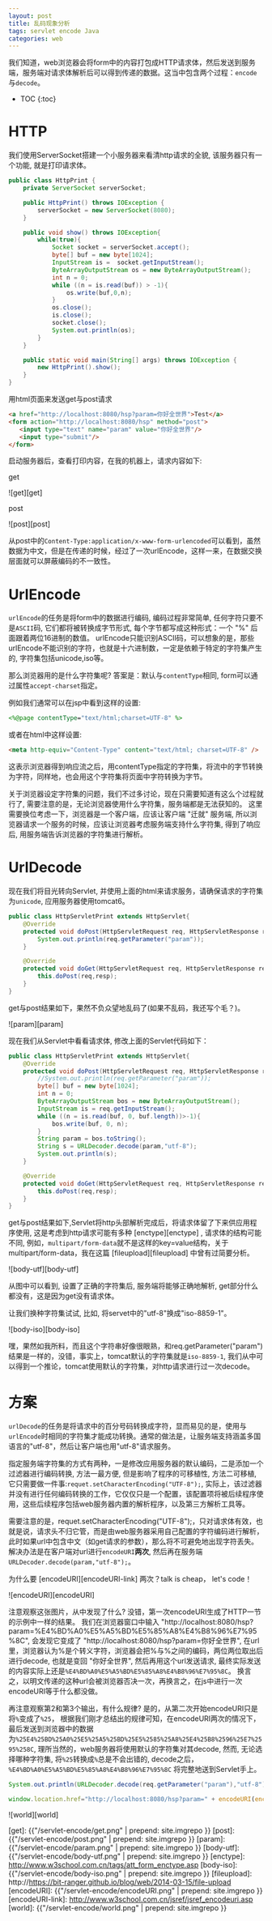 ```yaml
---
layout: post
title: 乱码现象分析
tags: servlet encode Java
categories: web
---
```


我们知道，web浏览器会将form中的内容打包成HTTP请求体，然后发送到服务端，服务端对请求体解析后可以得到传递的数据。这当中包含两个过程：`encode`与`decode`。

* TOC
{:toc}


#  HTTP

我们使用ServerSocket搭建一个小服务器来看清http请求的全貌, 该服务器只有一个功能, 就是打印请求体。

~~~java
public class HttpPrint {
    private ServerSocket serverSocket;

    public HttpPrint() throws IOException {
        serverSocket = new ServerSocket(8080);
    }

    public void show() throws IOException{
        while(true){
            Socket socket = serverSocket.accept();
            byte[] buf = new byte[1024];
            InputStream is =  socket.getInputStream();
            ByteArrayOutputStream os = new ByteArrayOutputStream();
            int n = 0;
            while ((n = is.read(buf)) > -1){
                os.write(buf,0,n);
            }
            os.close();
            is.close();
            socket.close();
            System.out.println(os);
        }
    }

    public static void main(String[] args) throws IOException {
        new HttpPrint().show();
    }
}
~~~

用html页面来发送get与post请求

~~~html
<a href="http://localhost:8080/hsp?param=你好全世界">Test</a>
<form action="http://localhost:8080/hsp" method="post">
   <input type="text" name="param" value="你好全世界"/>
   <input type="submit"/>
</form>
~~~

启动服务器后，查看打印内容，在我的机器上，请求内容如下:

get

![get][get]

post

![post][post]

从post中的`Content-Type:application/x-www-form-urlencoded`可以看到，虽然数据为中文，但是在传递的时候，经过了一次urlEncode，这样一来，在数据交换层面就可以屏蔽编码的不一致性。

#  UrlEncode

`urlEncode`的任务是将form中的数据进行编码, 编码过程非常简单, 任何字符只要不是`ASCII`码, 它们都将被转换成字节形式, 每个字节都写成这种形式：一个 "%" 后面跟着两位16进制的数值。
urlEncode只能识别ASCII码，可以想象的是，那些urlEncode不能识别的字符，也就是十六进制数，一定是依赖于特定的字符集产生的, 字符集包括unicode,iso等。

那么浏览器用的是什么字符集呢? 答案是：默认与`contentType`相同, form可以通过属性`accept-charset`指定。

例如我们通常可以在jsp中看到这样的设置:

~~~jsp
<%@page contentType="text/html;charset=UTF-8" %>
~~~

或者在html中这样设置:

~~~html
<meta http-equiv="Content-Type" content="text/html; charset=UTF-8" />
~~~

这表示浏览器得到响应流之后，用contentType指定的字符集，将流中的字节转换为字符，同样地，也会用这个字符集将页面中字符转换为字节。

关于浏览器设定字符集的问题，我们不过多讨论，现在只需要知道有这么个过程就行了, 需要注意的是，无论浏览器使用什么字符集，服务端都是无法获知的。
这里需要换位考虑一下，浏览器是一个客户端，应该让客户端 "迁就" 服务端, 所以浏览器请求一个服务的时候，应该让浏览器考虑服务端支持什么字符集, 得到了响应后, 用服务端告诉浏览器的字符集进行解析。


#  UrlDecode

现在我们将目光转向Servlet, 并使用上面的html来请求服务，请确保请求的字符集为`unicode`, 应用服务器使用tomcat6。

~~~java
public class HttpServletPrint extends HttpServlet{
    @Override
    protected void doPost(HttpServletRequest req, HttpServletResponse resp) throws ServletException, IOException {
        System.out.println(req.getParameter("param"));
    }

    @Override
    protected void doGet(HttpServletRequest req, HttpServletResponse resp) throws ServletException, IOException {
        this.doPost(req,resp);
    }
}
~~~

get与post结果如下，果然不负众望地乱码了(如果不乱码，我还写个毛？)。

![param][param]

现在我们从Servlet中看看请求体, 修改上面的Servlet代码如下：

~~~java
public class HttpServletPrint extends HttpServlet{
    @Override
    protected void doPost(HttpServletRequest req, HttpServletResponse resp) throws ServletException, IOException {
        //System.out.println(req.getParameter("param"));
        byte[] buf = new byte[1024];
        int n = 0;
        ByteArrayOutputStream bos = new ByteArrayOutputStream();
        InputStream is = req.getInputStream();
        while ((n = is.read(buf, 0, buf.length))>-1){
            bos.write(buf, 0, n);
        }
        String param = bos.toString();
        String s = URLDecoder.decode(param,"utf-8");
        System.out.println(s);
    }

    @Override
    protected void doGet(HttpServletRequest req, HttpServletResponse resp) throws ServletException, IOException {
        this.doPost(req,resp);
    }
}
~~~

get与post结果如下,Servlet将http头部解析完成后，将请求体留了下来供应用程序使用, 这是考虑到http请求可能有多种 [enctype][enctype] , 请求体的结构可能不同,
例如，`multipart/form-data`就不是这样的key=value结构，关于multipart/form-data，我在这篇 [fileupload][fileupload] 中曾有过简要分析。

![body-utf][body-utf]

从图中可以看到, 设置了正确的字符集后, 服务端将能够正确地解析, get部分什么都没有，这是因为get没有请求体。

让我们换种字符集试试, 比如, 将servet中的"utf-8"换成"iso-8859-1"。

![body-iso][body-iso]

嘿，果然如我所料，而且这个字符串好像很眼熟，和req.getParameter("param")结果是一样的，没错，事实上，tomcat默认的字符集就是`iso-8859-1`, 我们从中可以得到一个推论，tomcat使用默认的字符集，对http请求进行过一次decode。



#  方案

`urlDecode`的任务是将请求中的百分号码转换成字符，显而易见的是，使用与`urlEncode`时相同的字符集才能成功转换。通常的做法是，让服务端支持涵盖多国语言的"utf-8"，然后让客户端也用"utf-8"请求服务。

指定服务端字符集的方式有两种，一是修改应用服务器的默认编码，二是添加一个过滤器进行编码转换, 方法一最方便, 但是影响了程序的可移植性, 方法二可移植, 它只需要做一件事:`requet.setCharacterEncoding("UTF-8");`,
实际上，该过滤器并没有进行任何编码转换的工作，它仅仅只是一个配置，该配置项将被后续程序使用，这些后续程序包括web服务器内置的解析程序，以及第三方解析工具等。

需要注意的是，requet.setCharacterEncoding("UTF-8");，只对请求体有效，也就是说，请求头不归它管，而是由web服务器采用自己配置的字符编码进行解析，此时如果url中包含中文（如get请求的参数），那么将不可避免地出现字符丢失。
解决办法是在客户端对url进行`encodeURI`**两次**, 然后再在服务端`URLDecoder.decode(param,"utf-8");`。

为什么要 [encodeURI][encodeURI-link] 两次？talk is cheap， let's code！

![encodeURI][encodeURI]

注意观察这张图片，从中发现了什么? 没错，第一次encodeURI生成了HTTP一节的示例中一样的结果。
我们在浏览器窗口中输入 "http://localhost:8080/hsp?param=%E4%BD%A0%E5%A5%BD%E5%85%A8%E4%B8%96%E7%95%8C", 会发现它变成了 "http://localhost:8080/hsp?param=你好全世界",
在url里，浏览器认为%是个转义字符，浏览器会把%与%之间的编码，两位两位取出后进行decode, 也就是变回 "你好全世界", 然后再用这个url发送请求, 最终实际发送的内容实际上还是`%E4%BD%A0%E5%A5%BD%E5%85%A8%E4%B8%96%E7%95%8C`。
换言之，以明文传递的这种url会被浏览器否决一次，再换言之，在js中进行一次encodeURI等于什么都没做。

再注意观察第2和第3个输出，有什么规律? 是的，从第二次开始encodeURI只是将`%`变成了`%25`，
根据我们刚才总结出的规律可知，在encodeURI两次的情况下，最后发送到浏览器中的数据为`%25E4%25BD%25A0%25E5%25A5%25BD%25E5%2585%25A8%25E4%25B8%2596%25E7%2595%258C`,
理所当然的，web服务器将使用默认的字符集对其decode, 然而, 无论选择哪种字符集, 将`%25`转换成`%`总是不会出错的, decode之后，`%E4%BD%A0%E5%A5%BD%E5%85%A8%E4%B8%96%E7%95%8C` 将完整地送到Servlet手上。

~~~java
System.out.println(URLDecoder.decode(req.getParameter("param"),"utf-8"));
~~~

~~~javascript
window.location.href="http://localhost:8080/hsp?param=" + encodeURI(encodeURI('你好全世界'));
~~~

![world][world]

[get]: {{"/servlet-encode/get.png" | prepend: site.imgrepo }}
[post]: {{"/servlet-encode/post.png" | prepend: site.imgrepo }}
[param]: {{"/servlet-encode/param.png" | prepend: site.imgrepo }}
[body-utf]: {{"/servlet-encode/body-utf.png" | prepend: site.imgrepo }}
[enctype]: http://www.w3school.com.cn/tags/att_form_enctype.asp
[body-iso]: {{"/servlet-encode/body-iso.png" | prepend: site.imgrepo }}
[fileupload]: http://https://bit-ranger.github.io/blog/web/2014-03-15/file-upload
[encodeURI]: {{"/servlet-encode/encodeURI.png" | prepend: site.imgrepo }}
[encodeURI-link]: http://www.w3school.com.cn/jsref/jsref_encodeuri.asp
[world]: {{"/servlet-encode/world.png" | prepend: site.imgrepo }}
